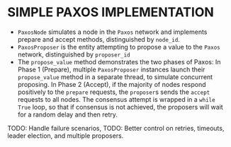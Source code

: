 # SIMPLE PAXOS IMPLEMENTATION

- ```PaxosNode``` simulates a node in the ```Paxos``` network and implements prepare and accept methods, distinguished by ```node_id```.
- ```PaxosProposer``` is the entity attempting to propose a value to the ```Paxos``` network, distinguished by ```proposer_id``` 
- The ```propose_value``` method demonstrates the two phases of Paxos:
In Phase 1 (Prepare), multiple ```PaxosProposer``` instances launch their ```propose_value``` method in a separate thread, to simulate concurrent proposing.
In Phase 2 (Accept), if the majority of nodes respond positively to the ```prepare``` requests, the ```proposer```s sends the ```accept``` requests to all nodes. The consensus attempt is wrapped in a ```while True``` loop, so that if consensus is not achieved, the proposers will wait for a random delay and then retry.

TODO: Handle failure scenarios, 
TODO: Better control on retries, timeouts, leader election, and multiple proposers.
